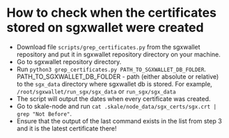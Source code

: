 # How to check when the certificates stored on sgxwallet were created
- Download file `scripts/grep_certificates.py` from the sgxwallet repository and put it in sgxwallet repository directory on your machine.
- Go to sgxwallet repository directory.
- Run `python3 grep_certificates.py PATH_TO_SGXWALLET_DB_FOLDER`. PATH_TO_SGXWALLET_DB_FOLDER - path (either absolute or relative) to the `sgx_data` directory where sgxwallet db is stored. For example, `/root/sgxwallet/run_sgx/sgx_data` or `run_sgx/sgx_data`
- The script will output the dates when every certificate was created.
- Go to skale-node and run `cat .skale/node_data/sgx_certs/sgx.crt | grep "Not Before"`.
- Ensure that the output of the last command exists in the list from step 3 and it is the latest certificate there! 